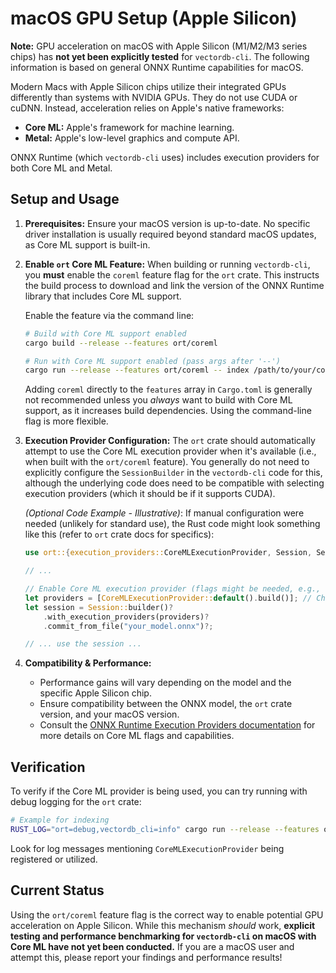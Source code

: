 # macOS GPU Setup (Apple Silicon)

**Note:** GPU acceleration on macOS with Apple Silicon (M1/M2/M3 series chips) has **not yet been explicitly tested** for `vectordb-cli`. The following information is based on general ONNX Runtime capabilities for macOS.

Modern Macs with Apple Silicon chips utilize their integrated GPUs differently than systems with NVIDIA GPUs. They do not use CUDA or cuDNN. Instead, acceleration relies on Apple's native frameworks:

*   **Core ML:** Apple's framework for machine learning.
*   **Metal:** Apple's low-level graphics and compute API.

ONNX Runtime (which `vectordb-cli` uses) includes execution providers for both Core ML and Metal.

## Setup and Usage

1.  **Prerequisites:** Ensure your macOS version is up-to-date. No specific driver installation is usually required beyond standard macOS updates, as Core ML support is built-in.

2.  **Enable `ort` Core ML Feature:** When building or running `vectordb-cli`, you **must** enable the `coreml` feature flag for the `ort` crate. This instructs the build process to download and link the version of the ONNX Runtime library that includes Core ML support.

    Enable the feature via the command line:
    ```bash
    # Build with Core ML support enabled
    cargo build --release --features ort/coreml

    # Run with Core ML support enabled (pass args after '--')
    cargo run --release --features ort/coreml -- index /path/to/your/code
    ```
    Adding `coreml` directly to the `features` array in `Cargo.toml` is generally not recommended unless you *always* want to build with Core ML support, as it increases build dependencies. Using the command-line flag is more flexible.

3.  **Execution Provider Configuration:** The `ort` crate should automatically attempt to use the Core ML execution provider when it's available (i.e., when built with the `ort/coreml` feature). You generally do not need to explicitly configure the `SessionBuilder` in the `vectordb-cli` code for this, although the underlying code does need to be compatible with selecting execution providers (which it should be if it supports CUDA).

    *(Optional Code Example - Illustrative)*: If manual configuration were needed (unlikely for standard use), the Rust code might look something like this (refer to `ort` crate docs for specifics):
    ```rust
    use ort::{execution_providers::CoreMLExecutionProvider, Session, SessionBuilder};

    // ...

    // Enable Core ML execution provider (flags might be needed, e.g., COREML_FLAG_ENABLE_ON_GPU)
    let providers = [CoreMLExecutionProvider::default().build()]; // Check ort docs for flags like `with_flag_enable_on_gpu`
    let session = Session::builder()?
        .with_execution_providers(providers)?
        .commit_from_file("your_model.onnx")?;

    // ... use the session ...
    ```

4.  **Compatibility & Performance:**
    *   Performance gains will vary depending on the model and the specific Apple Silicon chip.
    *   Ensure compatibility between the ONNX model, the `ort` crate version, and your macOS version.
    *   Consult the [ONNX Runtime Execution Providers documentation](https://onnxruntime.ai/docs/execution-providers/) for more details on Core ML flags and capabilities.

## Verification

To verify if the Core ML provider is being used, you can try running with debug logging for the `ort` crate:

```bash
# Example for indexing
RUST_LOG="ort=debug,vectordb_cli=info" cargo run --release --features ort/coreml -- index <your_data_directory>
```

Look for log messages mentioning `CoreMLExecutionProvider` being registered or utilized.

## Current Status

Using the `ort/coreml` feature flag is the correct way to enable potential GPU acceleration on Apple Silicon. While this mechanism *should* work, **explicit testing and performance benchmarking for `vectordb-cli` on macOS with Core ML have not yet been conducted.** If you are a macOS user and attempt this, please report your findings and performance results! 